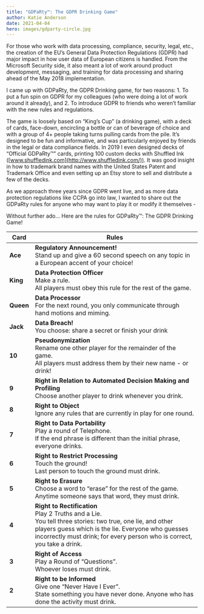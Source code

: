 ```yaml
---
title: "GDPaRty™: The GDPR Drinking Game"
author: Katie Anderson
date: 2021-04-04
hero: images/gdparty-circle.jpg
---
```

For those who work with data processing, compliance, security, legal, etc., the creation of the EU’s General Data Protection Regulations (GDPR) had major impact in how user data of European citizens is handled. From the Microsoft Security side, it also meant a lot of work around product development, messaging, and training for data processing and sharing ahead of the May 2018 implementation.

I came up with GDPaRty, the GDPR Drinking game, for two reasons: 1. To put a fun spin on GDPR for my colleagues (who were doing a lot of work around it already), and 2. To introduce GDPR to friends who weren’t familiar with the new rules and regulations.

The game is loosely based on “King’s Cup” (a drinking game), with a deck of cards, face-down, encircling a bottle or can of beverage of choice and with a group of 4+ people taking turns pulling cards from the pile. It’s designed to be fun and informative, and was particularly enjoyed by friends in the legal or data compliance fields. In 2019 I even designed decks of “Official GDPaRty™” cards, printing 100 custom decks with Shuffled Ink ([www.shuffledink.com](http://www.shuffledink.com/)). It was good insight in how to trademark brand names with the United States Patent and Trademark Office and even setting up an Etsy store to sell and distribute a few of the decks.

As we approach three years since GDPR went live, and as more data protection regulations like CCPA go into law, I wanted to share out the GDPaRty rules for anyone who may want to play it or modify it themselves -   

Without further ado… Here are the rules for GDPaRty™: The GDPR Drinking Game!

Card      | Rules
----------|-----------
**Ace**   | **Regulatory Announcement!**<br>Stand up and give a 60 second speech on any topic in a European accent of your choice! 
**King**  | **Data Protection Officer**<br>Make a rule.<br>All players must obey this rule for the rest of the game.
**Queen** | **Data Processor**<br>For the next round, you only communicate through hand motions and miming.
**Jack**  | **Data Breach!**<br>You choose: share a secret or finish your drink
**10**    | **Pseudonymization**<br>Rename one other player for the remainder of the game.<br>All players must address them by their new name - or drink!
**9**     | **Right in Relation to Automated Decision Making and Profiling**<br>Choose another player to drink whenever you drink.
**8**     | **Right to Object**<br>Ignore any rules that are currently in play for one round.
**7**     | **Right to Data Portability**<br>Play a round of Telephone.<br>If the end phrase is different than the initial phrase, everyone drinks.
**6**     | **Right to Restrict Processing**<br>Touch the ground!<br>Last person to touch the ground must drink.
**5**     | **Right to Erasure**<br>Choose a word to “erase” for the rest of the game.<br>Anytime someone says that word, they must drink.
**4**     | **Right to Rectification**<br>Play 2 Truths and a Lie.<br>You tell three stories: two true, one lie, and other players guess which is the lie. Everyone who guesses incorrectly must drink; for every person who is correct, you take a drink.
**3**     | **Right of Access**<br>Play a Round of “Questions”.<br>Whoever loses must drink.
**2**     | **Right to be Informed**<br>Give one “Never Have I Ever”.<br>State something you have never done. Anyone who has done the activity must drink.
